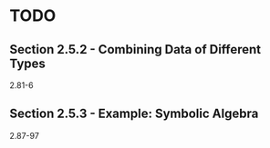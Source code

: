 # TODO

## Section 2.5.2 - Combining Data of Different Types

2.81-6

## Section 2.5.3 - Example: Symbolic Algebra

2.87-97


